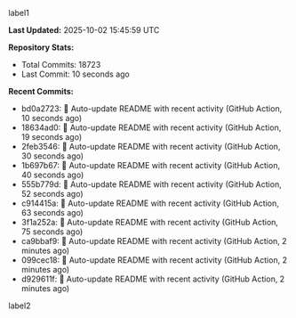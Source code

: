 
label1 
<!-- ACTIVITY_START -->
**Last Updated:** 2025-10-02 15:45:59 UTC

**Repository Stats:**
- Total Commits: 18723
- Last Commit: 10 seconds ago

**Recent Commits:**
- bd0a2723: 🤖 Auto-update README with recent activity (GitHub Action, 10 seconds ago)
- 18634ad0: 🤖 Auto-update README with recent activity (GitHub Action, 19 seconds ago)
- 2feb3546: 🤖 Auto-update README with recent activity (GitHub Action, 30 seconds ago)
- 1b697b67: 🤖 Auto-update README with recent activity (GitHub Action, 40 seconds ago)
- 555b779d: 🤖 Auto-update README with recent activity (GitHub Action, 52 seconds ago)
- c914415a: 🤖 Auto-update README with recent activity (GitHub Action, 63 seconds ago)
- 3f1a252a: 🤖 Auto-update README with recent activity (GitHub Action, 75 seconds ago)
- ca9bbaf9: 🤖 Auto-update README with recent activity (GitHub Action, 2 minutes ago)
- 099cec18: 🤖 Auto-update README with recent activity (GitHub Action, 2 minutes ago)
- d929611f: 🤖 Auto-update README with recent activity (GitHub Action, 2 minutes ago)
<!-- ACTIVITY_END -->

label2
